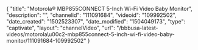 {
    "title": "Motorola&reg; MBP855CONNECT 5-Inch Wi-Fi Video Baby Monitor",
    "description": "",
    "channelid": "111091684",
    "videoid": "109992502",
    "date_created": "1502523307",
    "date_modified": "1504049173",
    "type": "captivate",
    "layout": "channelVideo",
    "url": "\/bbbusa-latest-videos\/motorola\u00c2-mbp855connect-5-inch-wi-fi-video-baby-monitor\/111091684-109992502"
}